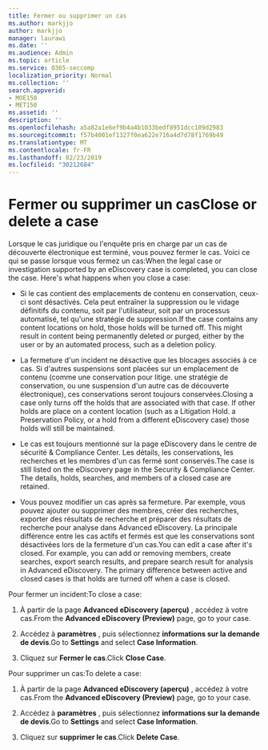 ```yaml
---
title: Fermer ou supprimer un cas
ms.author: markjjo
author: markjjo
manager: laurawi
ms.date: ''
ms.audience: Admin
ms.topic: article
ms.service: O365-seccomp
localization_priority: Normal
ms.collection: ''
search.appverid:
- MOE150
- MET150
ms.assetid: ''
description: ''
ms.openlocfilehash: a5a82a1e6ef9b4a4b1033bedf8951dcc109d2983
ms.sourcegitcommit: f57b4001ef1327f0ea622e716a4d7d78f1769b49
ms.translationtype: MT
ms.contentlocale: fr-FR
ms.lasthandoff: 02/23/2019
ms.locfileid: "30212684"
---
```

# <a name="close-or-delete-a-case"></a><span data-ttu-id="b98f5-102">Fermer ou supprimer un cas</span><span class="sxs-lookup"><span data-stu-id="b98f5-102">Close or delete a case</span></span>

<span data-ttu-id="b98f5-p101">Lorsque le cas juridique ou l'enquête pris en charge par un cas de découverte électronique est terminé, vous pouvez fermer le cas. Voici ce qui se passe lorsque vous fermez un cas:</span><span class="sxs-lookup"><span data-stu-id="b98f5-p101">When the legal case or investigation supported by an eDiscovery case is completed, you can close the case. Here's what happens when you close a case:</span></span>

- <span data-ttu-id="b98f5-p102">Si le cas contient des emplacements de contenu en conservation, ceux-ci sont désactivés. Cela peut entraîner la suppression ou le vidage définitifs du contenu, soit par l'utilisateur, soit par un processus automatisé, tel qu'une stratégie de suppression.</span><span class="sxs-lookup"><span data-stu-id="b98f5-p102">If the case contains any content locations on hold, those holds will be turned off. This might result in content being permanently deleted or purged, either by the user or by an automated process, such as a deletion policy.</span></span>

- <span data-ttu-id="b98f5-p103">La fermeture d'un incident ne désactive que les blocages associés à ce cas. Si d'autres suspensions sont placées sur un emplacement de contenu (comme une conservation pour litige. une stratégie de conservation, ou une suspension d'un autre cas de découverte électronique), ces conservations seront toujours conservées.</span><span class="sxs-lookup"><span data-stu-id="b98f5-p103">Closing a case only turns off the holds that are associated with that case. If other holds are place on a content location (such as a Litigation Hold. a Preservation Policy, or a hold from a different eDiscovery case) those holds will still be maintained.</span></span>

- <span data-ttu-id="b98f5-p104">Le cas est toujours mentionné sur la page eDiscovery dans le centre de sécurité & Compliance Center. Les détails, les conservations, les recherches et les membres d'un cas fermé sont conservés.</span><span class="sxs-lookup"><span data-stu-id="b98f5-p104">The case is still listed on the eDiscovery page in the Security & Compliance Center. The details, holds, searches, and members of a closed case are retained.</span></span>

- <span data-ttu-id="b98f5-p105">Vous pouvez modifier un cas après sa fermeture. Par exemple, vous pouvez ajouter ou supprimer des membres, créer des recherches, exporter des résultats de recherche et préparer des résultats de recherche pour analyse dans Advanced eDiscovery. La principale différence entre les cas actifs et fermés est que les conservations sont désactivées lors de la fermeture d'un cas.</span><span class="sxs-lookup"><span data-stu-id="b98f5-p105">You can edit a case after it's closed. For example, you can add or removing members, create searches, export search results, and prepare search result for analysis in Advanced eDiscovery. The primary difference between active and closed cases is that holds are turned off when a case is closed.</span></span>

<span data-ttu-id="b98f5-115">Pour fermer un incident:</span><span class="sxs-lookup"><span data-stu-id="b98f5-115">To close a case:</span></span>

1. <span data-ttu-id="b98f5-116">À partir de la page **Advanced eDiscovery (aperçu)** , accédez à votre cas.</span><span class="sxs-lookup"><span data-stu-id="b98f5-116">From the **Advanced eDiscovery (Preview)** page, go to your case.</span></span>

2. <span data-ttu-id="b98f5-117">Accédez à **paramètres** , puis sélectionnez **informations sur la demande de devis**.</span><span class="sxs-lookup"><span data-stu-id="b98f5-117">Go to **Settings** and select **Case Information**.</span></span> 

3. <span data-ttu-id="b98f5-118">Cliquez sur **Fermer le cas**.</span><span class="sxs-lookup"><span data-stu-id="b98f5-118">Click **Close Case**.</span></span> 

<span data-ttu-id="b98f5-119">Pour supprimer un cas:</span><span class="sxs-lookup"><span data-stu-id="b98f5-119">To delete a case:</span></span>

1. <span data-ttu-id="b98f5-120">À partir de la page **Advanced eDiscovery (aperçu)** , accédez à votre cas.</span><span class="sxs-lookup"><span data-stu-id="b98f5-120">From the **Advanced eDiscovery (Preview)** page, go to your case.</span></span>

2. <span data-ttu-id="b98f5-121">Accédez à **paramètres** , puis sélectionnez **informations sur la demande de devis**.</span><span class="sxs-lookup"><span data-stu-id="b98f5-121">Go to **Settings** and select **Case Information**.</span></span> 

3. <span data-ttu-id="b98f5-122">Cliquez sur **supprimer le cas**.</span><span class="sxs-lookup"><span data-stu-id="b98f5-122">Click **Delete Case**.</span></span> 
